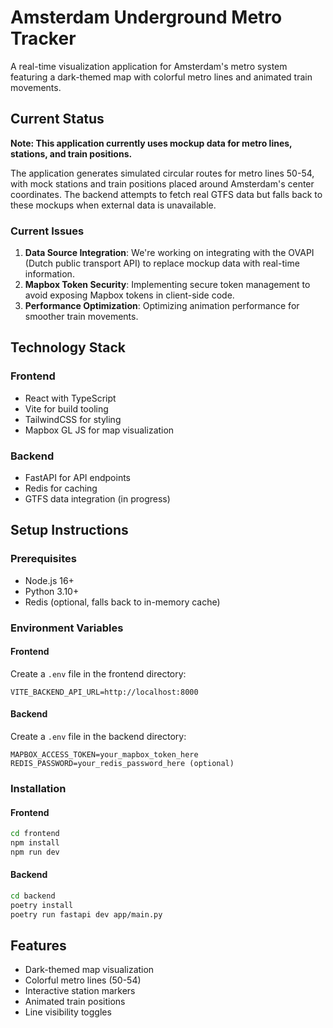 # Amsterdam Underground Metro Tracker

A real-time visualization application for Amsterdam's metro system featuring a dark-themed map with colorful metro lines and animated train movements.

## Current Status

**Note: This application currently uses mockup data for metro lines, stations, and train positions.**

The application generates simulated circular routes for metro lines 50-54, with mock stations and train positions placed around Amsterdam's center coordinates. The backend attempts to fetch real GTFS data but falls back to these mockups when external data is unavailable.

### Current Issues

1. **Data Source Integration**: We're working on integrating with the OVAPI (Dutch public transport API) to replace mockup data with real-time information.
2. **Mapbox Token Security**: Implementing secure token management to avoid exposing Mapbox tokens in client-side code.
3. **Performance Optimization**: Optimizing animation performance for smoother train movements.

## Technology Stack

### Frontend
- React with TypeScript
- Vite for build tooling
- TailwindCSS for styling
- Mapbox GL JS for map visualization

### Backend
- FastAPI for API endpoints
- Redis for caching
- GTFS data integration (in progress)

## Setup Instructions

### Prerequisites
- Node.js 16+
- Python 3.10+
- Redis (optional, falls back to in-memory cache)

### Environment Variables

#### Frontend
Create a `.env` file in the frontend directory:
```
VITE_BACKEND_API_URL=http://localhost:8000
```

#### Backend
Create a `.env` file in the backend directory:
```
MAPBOX_ACCESS_TOKEN=your_mapbox_token_here
REDIS_PASSWORD=your_redis_password_here (optional)
```

### Installation

#### Frontend
```bash
cd frontend
npm install
npm run dev
```

#### Backend
```bash
cd backend
poetry install
poetry run fastapi dev app/main.py
```

## Features

- Dark-themed map visualization
- Colorful metro lines (50-54)
- Interactive station markers
- Animated train positions
- Line visibility toggles
